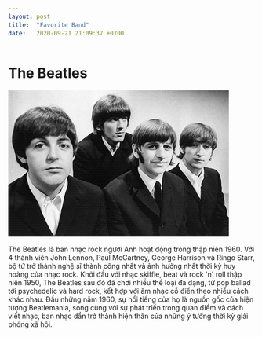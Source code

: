 ```yaml
---
layout: post
title:  "Favorite Band"
date:   2020-09-21 21:09:37 +0700
---
```


The Beatles
===========

![Band](TheBeatles.png)

The Beatles là ban nhạc rock người Anh hoạt động trong thập niên 1960. Với 4 thành viên John Lennon, Paul McCartney, George Harrison và Ringo Starr, bộ tứ trở thành nghệ sĩ thành công nhất và ảnh hưởng nhất thời kỳ huy hoàng của nhạc rock. Khởi đầu với nhạc skiffle, beat và rock 'n' roll thập niên 1950, The Beatles sau đó đã chơi nhiều thể loại đa dạng, từ pop ballad tới psychedelic và hard rock, kết hợp với âm nhạc cổ điển theo nhiều cách khác nhau. Đầu những năm 1960, sự nổi tiếng của họ là nguồn gốc của hiện tượng Beatlemania, song cùng với sự phát triển trong quan điểm và cách viết nhạc, ban nhạc dần trở thành hiện thân của những ý tưởng thời kỳ giải phóng xã hội.
